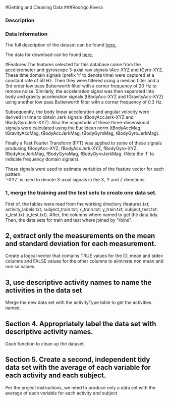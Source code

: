 #Getting and Cleaning Data
###Rodrigo Rivera
### Description

### Data Information
The full description of the dataset can be found [here.](http://archive.ics.uci.edu/ml/datasets/Human+Activity+Recognition+Using+Smartphones)

The data for download can be found [here.](https://d396qusza40orc.cloudfront.net/getdata%2Fprojectfiles%2FUCI%20HAR%20Dataset.zip)

#Features
The features selected for this database come from the accelerometer and gyroscope 3-axial raw signals tAcc-XYZ and tGyro-XYZ. These time domain signals (prefix 't' to denote time) were captured at a constant rate of 50 Hz. Then they were filtered using a median filter and a 3rd order low pass Butterworth filter with a corner frequency of 20 Hz to remove noise. Similarly, the acceleration signal was then separated into body and gravity acceleration signals (tBodyAcc-XYZ and tGravityAcc-XYZ) using another low pass Butterworth filter with a corner frequency of 0.3 Hz. 

Subsequently, the body linear acceleration and angular velocity were derived in time to obtain Jerk signals (tBodyAccJerk-XYZ and tBodyGyroJerk-XYZ). Also the magnitude of these three-dimensional signals were calculated using the Euclidean norm (tBodyAccMag, tGravityAccMag, tBodyAccJerkMag, tBodyGyroMag, tBodyGyroJerkMag). 

Finally a Fast Fourier Transform (FFT) was applied to some of these signals producing fBodyAcc-XYZ, fBodyAccJerk-XYZ, fBodyGyro-XYZ, fBodyAccJerkMag, fBodyGyroMag, fBodyGyroJerkMag. (Note the 'f' to indicate frequency domain signals). 

These signals were used to estimate variables of the feature vector for each pattern:  
'-XYZ' is used to denote 3-axial signals in the X, Y and Z directions.

### 1, merge the training and the test sets to create one data set.
First of, the tables were read from the working directory (features.txt; activity_labels.txt; subject_train.txt; x_train.txt; y_train.txt; subject_test.txt; x_test.txt ;y_test.txt).
After, the columns where named to get the data tidy. Then, the data sets for train and test where joined by "rbind".

## 2, extract only the measurements on the mean and standard deviation for each measurement. 
Create a logcal vector that contains TRUE values for the ID, mean and stdev columns and FALSE values for the other columns to eliminate non mean and non sd values.

## 3, use descriptive activity names to name the activities in the data set
Merge the new data set with the activityType table to get the activities named.

## Section 4. Appropriately label the data set with descriptive activity names.
Gsub function to clean up the dataset.

## Section 5. Create a second, independent tidy data set with the average of each variable for each activity and each subject. 
Per the project instructions, we need to produce only a data set with the average of each veriable for each activity and subject
